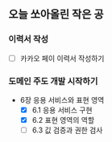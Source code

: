 ## 오늘 쏘아올린 작은 공

### 이력서 작성
- [ ] 카카오 페이 이력서 작성하기
### 도메인 주도 개발 시작하기
- 6장 응용 서비스와 표현 영역
  - [X] 6.1 응용 서비스 구현
  - [X] 6.2 표현 영역의 역할
  - [ ] 6.3 깂 검증과 권한 검사
